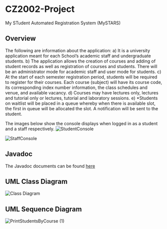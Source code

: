 # CZ2002-Project
My STudent Automated Registration System (MySTARS)

Overview
---------------------------------
The following are information about the application:
a) It is a university application meant for each School’s academic staff and
undergraduate students.
b) The application allows the creation of courses and adding of student records as well
as registration of courses and students. There will be an administrator mode for
academic staff and user mode for students.
c) At the start of each semester registration period, students will be required to register
for their courses. Each course (subject) will have its course code, its corresponding
index number information, the class schedules and venue, and available vacancy.
d) Courses may have lectures only, lectures and tutorial only or lectures, tutorial and
laboratory sessions.
e) *Students on waitlist will be placed in a queue whereby when there is available slot,
the first in queue will be allocated the slot. A notification will be sent to the student.

The images below show the console displays when logged in as a student and a staff respectively.
![StudentConsole](https://user-images.githubusercontent.com/70562873/100107529-b4eedf80-2ea4-11eb-9c60-d644fd2b956a.JPG)

![StaffConsole](https://user-images.githubusercontent.com/70562873/100107664-d9e35280-2ea4-11eb-81ae-711c28a2b6b3.JPG)

Javadoc
---------------------------------
The Javadoc documents can be found [here](https://github.com/madrackwp/CZ2002-Project/tree/main/html)

UML Class Diagram
----------------------------------
![Class Diagram](https://user-images.githubusercontent.com/70562873/100108133-6e4db500-2ea5-11eb-86dc-91fed765990d.png)

UML Sequence Diagram
----------------------------------
![PrintStudentsByCourse (1)](https://user-images.githubusercontent.com/70562873/100108255-8cb3b080-2ea5-11eb-90a8-30a164ab6443.png)
